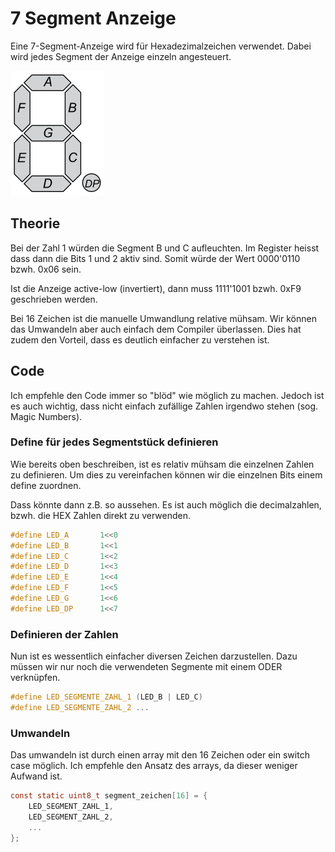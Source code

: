 # 7 Segment Anzeige

Eine 7-Segment-Anzeige wird für Hexadezimalzeichen verwendet. Dabei wird jedes Segment der Anzeige einzeln angesteuert.

![](images/IMG_0242.png)


## Theorie

Bei der Zahl 1 würden die Segment B und C aufleuchten. Im Register heisst dass dann die Bits 1 und 2 aktiv sind. Somit würde der Wert 0000'0110 bzwh. 0x06 sein.

Ist die Anzeige active-low (invertiert), dann muss 1111'1001 bzwh. 0xF9 geschrieben werden.

Bei 16 Zeichen ist die manuelle Umwandlung relative mühsam. Wir können das Umwandeln aber auch einfach dem Compiler überlassen. Dies hat zudem den Vorteil, dass es deutlich einfacher zu verstehen ist.

## Code

Ich empfehle den Code immer so "blöd" wie möglich zu machen. Jedoch ist es auch wichtig, dass nicht einfach zufällige Zahlen irgendwo stehen (sog. Magic Numbers).


### Define für jedes Segmentstück definieren

Wie bereits oben beschreiben, ist es relativ mühsam die einzelnen Zahlen zu definieren. Um dies zu vereinfachen können wir die einzelnen Bits einem define zuordnen.

Dass könnte dann z.B. so aussehen. Es ist auch möglich die decimalzahlen, bzwh. die HEX Zahlen direkt zu verwenden.

```c
#define LED_A       1<<0
#define LED_B       1<<1
#define LED_C       1<<2
#define LED_D       1<<3
#define LED_E       1<<4
#define LED_F       1<<5         
#define LED_G       1<<6
#define LED_DP      1<<7
```


### Definieren der Zahlen


Nun ist es wessentlich einfacher diversen Zeichen darzustellen. Dazu müssen wir nur noch die verwendeten Segmente mit einem ODER verknüpfen.

```c
#define LED_SEGMENTE_ZAHL_1 (LED_B | LED_C)
#define LED_SEGMENTE_ZAHL_2 ...
```

### Umwandeln

Das umwandeln ist durch einen array mit den 16 Zeichen oder ein switch case möglich. Ich empfehle den Ansatz des arrays, da dieser weniger Aufwand ist.

```c
const static uint8_t segment_zeichen[16] = {
    LED_SEGMENT_ZAHL_1,
    LED_SEGMENT_ZAHL_2,
    ...
};

```
